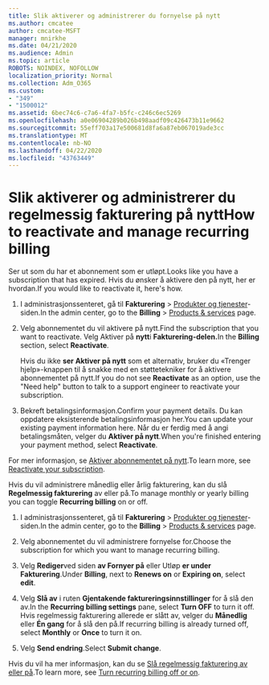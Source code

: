 ```yaml
---
title: Slik aktiverer og administrerer du fornyelse på nytt
ms.author: cmcatee
author: cmcatee-MSFT
manager: mnirkhe
ms.date: 04/21/2020
ms.audience: Admin
ms.topic: article
ROBOTS: NOINDEX, NOFOLLOW
localization_priority: Normal
ms.collection: Adm_O365
ms.custom:
- "349"
- "1500012"
ms.assetid: 6bec74c6-c7a6-4fa7-b5fc-c246c6ec5269
ms.openlocfilehash: a0e06904289b026b498aadf09c426473b11e9662
ms.sourcegitcommit: 55eff703a17e500681d8fa6a87eb067019ade3cc
ms.translationtype: MT
ms.contentlocale: nb-NO
ms.lasthandoff: 04/22/2020
ms.locfileid: "43763449"
---
```

# <a name="how-to-reactivate-and-manage-recurring-billing"></a><span data-ttu-id="975b8-102">Slik aktiverer og administrerer du regelmessig fakturering på nytt</span><span class="sxs-lookup"><span data-stu-id="975b8-102">How to reactivate and manage recurring billing</span></span>

<span data-ttu-id="975b8-103">Ser ut som du har et abonnement som er utløpt.</span><span class="sxs-lookup"><span data-stu-id="975b8-103">Looks like you have a subscription that has expired.</span></span> <span data-ttu-id="975b8-104">Hvis du ønsker å aktivere den på nytt, her er hvordan.</span><span class="sxs-lookup"><span data-stu-id="975b8-104">If you would like to reactivate it, here's how.</span></span>
  
1. <span data-ttu-id="975b8-105">I administrasjonssenteret, gå til **Fakturering** \> [Produkter og tjenester](https://go.microsoft.com/fwlink/p/?linkid=842054)-siden.</span><span class="sxs-lookup"><span data-stu-id="975b8-105">In the admin center, go to the **Billing** \> [Products & services](https://go.microsoft.com/fwlink/p/?linkid=842054) page.</span></span>

2. <span data-ttu-id="975b8-106">Velg abonnementet du vil aktivere på nytt.</span><span class="sxs-lookup"><span data-stu-id="975b8-106">Find the subscription that you want to reactivate.</span></span> <span data-ttu-id="975b8-107">Velg Aktiver på **nytt**i **Fakturering-delen.**</span><span class="sxs-lookup"><span data-stu-id="975b8-107">In the **Billing** section, select  **Reactivate**.</span></span>

    <span data-ttu-id="975b8-108">Hvis du ikke **ser Aktiver på nytt** som et alternativ, bruker du «Trenger hjelp»-knappen til å snakke med en støttetekniker for å aktivere abonnementet på nytt.</span><span class="sxs-lookup"><span data-stu-id="975b8-108">If you do not see **Reactivate** as an option, use the "Need help" button to talk to a support engineer to reactivate your subscription.</span></span>

3. <span data-ttu-id="975b8-109">Bekreft betalingsinformasjon.</span><span class="sxs-lookup"><span data-stu-id="975b8-109">Confirm your payment details.</span></span> <span data-ttu-id="975b8-110">Du kan oppdatere eksisterende betalingsinformasjon her.</span><span class="sxs-lookup"><span data-stu-id="975b8-110">You can update your existing payment information here.</span></span> <span data-ttu-id="975b8-111">Når du er ferdig med å angi betalingsmåten, velger du **Aktiver på nytt**.</span><span class="sxs-lookup"><span data-stu-id="975b8-111">When you're finished entering your payment method, select **Reactivate**.</span></span>

<span data-ttu-id="975b8-112">For mer informasjon, se [Aktiver abonnementet på nytt](https://docs.microsoft.com//office365/admin/subscriptions-and-billing/reactivate-your-subscription).</span><span class="sxs-lookup"><span data-stu-id="975b8-112">To learn more, see [Reactivate your subscription](https://docs.microsoft.com//office365/admin/subscriptions-and-billing/reactivate-your-subscription).</span></span> 

<span data-ttu-id="975b8-113">Hvis du vil administrere månedlig eller årlig fakturering, kan du slå **Regelmessig fakturering** av eller på.</span><span class="sxs-lookup"><span data-stu-id="975b8-113">To manage monthly or yearly billing you can toggle **Recurring billing** on or off.</span></span>
  
1. <span data-ttu-id="975b8-114">I administrasjonssenteret, gå til **Fakturering** \> [Produkter og tjenester](https://go.microsoft.com/fwlink/p/?linkid=842054)-siden.</span><span class="sxs-lookup"><span data-stu-id="975b8-114">In the admin center, go to the **Billing** \> [Products & services](https://go.microsoft.com/fwlink/p/?linkid=842054) page.</span></span>

2. <span data-ttu-id="975b8-115">Velg abonnementet du vil administrere fornyelse for.</span><span class="sxs-lookup"><span data-stu-id="975b8-115">Choose the subscription for which you want to manage recurring billing.</span></span>

3. <span data-ttu-id="975b8-116">Velg **Rediger**ved siden **av Fornyer på** eller Utløp **er under** **Fakturering**.</span><span class="sxs-lookup"><span data-stu-id="975b8-116">Under **Billing**, next to **Renews on** or **Expiring on**, select **edit**.</span></span>

4. <span data-ttu-id="975b8-117">Velg **Slå av** i ruten **Gjentakende faktureringsinnstillinger** for å slå den av.</span><span class="sxs-lookup"><span data-stu-id="975b8-117">In the **Recurring billing settings** pane, select **Turn OFF** to turn it off.</span></span> <span data-ttu-id="975b8-118">Hvis regelmessig fakturering allerede er slått av, velger du **Månedlig** eller **Én gang** for å slå den på.</span><span class="sxs-lookup"><span data-stu-id="975b8-118">If recurring billing is already turned off, select **Monthly** or **Once** to turn it on.</span></span>

5. <span data-ttu-id="975b8-119">Velg **Send endring**.</span><span class="sxs-lookup"><span data-stu-id="975b8-119">Select **Submit change**.</span></span>

<span data-ttu-id="975b8-120">Hvis du vil ha mer informasjon, kan du se [Slå regelmessig fakturering av eller på](https://docs.microsoft.com/office365/admin/subscriptions-and-billing/renew-your-subscription#turn-recurring-billing-off-or-on).</span><span class="sxs-lookup"><span data-stu-id="975b8-120">To learn more, see [Turn recurring billing off or on](https://docs.microsoft.com/office365/admin/subscriptions-and-billing/renew-your-subscription#turn-recurring-billing-off-or-on).</span></span>
